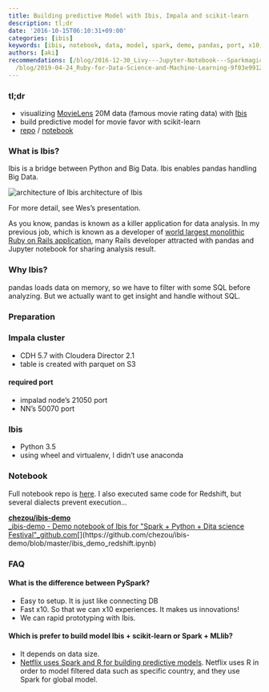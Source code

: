 ```yaml
---
title: Building predictive Model with Ibis, Impala and scikit-learn
description: tl;dr
date: '2016-10-15T06:10:31+09:00'
categories: [ibis]
keywords: [ibis, notebook, data, model, spark, demo, pandas, port, x10, movie]
authors: [aki]
recommendations: [/blog/2016-12-30_Livy---Jupyter-Notebook---Sparkmagic---Powerful---Easy-Notebook-for-Data-Scientist-a8b72345ea2d/,
  /blog/2019-04-24_Ruby-for-Data-Science-and-Machine-Learning-9f03e99125e0/, /blog/2017-02-11_Visualize-your-massive-data-with-Impala-and-Redash-afe31133c644/]
---
```


### tl;dr

*   visualizing [MovieLens](http://grouplens.org/datasets/movielens/) 20M data (famous movie rating data) with [Ibis](http://www.ibis-project.org/)
*   build predictive model for movie favor with scikit-learn
*   [repo](https://github.com/chezou/ibis-demo) / [notebook](https://github.com/chezou/ibis-demo/blob/master/ibis_demo_en.ipynb)

### What is Ibis?

Ibis is a bridge between Python and Big Data. Ibis enables pandas handling Big Data.

![architecture of Ibis](/img/1__pLXvJbXk8kJU09iwc4Dbdg.png)
architecture of Ibis

For more detail, see Wes’s presentation.

As you know, pandas is known as a killer application for data analysis. In my previous job, which is known as a developer of [world largest monolithic Ruby on Rails application](https://speakerdeck.com/a_matsuda/the-recipe-for-the-worlds-largest-rails-monolith), many Rails developer attracted with pandas and Jupyter notebook for sharing analysis result.

### Why Ibis?

pandas loads data on memory, so we have to filter with some SQL before analyzing. But we actually want to get insight and handle without SQL.

### Preparation

### Impala cluster

*   CDH 5.7 with Cloudera Director 2.1
*   table is created with parquet on S3

#### required port

*   impalad node’s 21050 port
*   NN’s 50070 port

### Ibis

*   Python 3.5
*   using wheel and virtualenv, I didn’t use anaconda

### Notebook

Full notebook repo is [here](https://github.com/chezou/ibis-demo/). I also executed same code for Redshift, but several dialects prevent execution…

[**chezou/ibis-demo**  
_ibis-demo - Demo notebook of Ibis for "Spark + Python + Dita science Festival"_github.com](https://github.com/chezou/ibis-demo/blob/master/ibis_demo_redshift.ipynb "https://github.com/chezou/ibis-demo/blob/master/ibis_demo_redshift.ipynb")[](https://github.com/chezou/ibis-demo/blob/master/ibis_demo_redshift.ipynb)

### FAQ

#### What is the difference between PySpark?

*   Easy to setup. It is just like connecting DB
*   Fast x10. So that we can x10 experiences. It makes us innovations!
*   We can rapid prototyping with Ibis.

#### Which is prefer to build model Ibis + scikit-learn or Spark + MLlib?

*   It depends on data size.
*   [Netflix uses Spark and R for building predictive models](https://www.infoq.com/news/2016/07/meson-framework-netflix). Netflix uses R in order to model filtered data such as specific country, and they use Spark for global model.